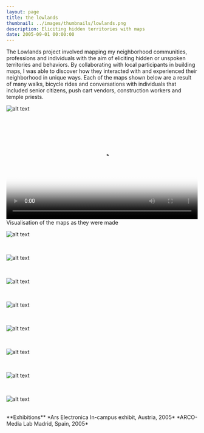 ```yaml
---
layout: page
title: the lowlands
thumbnail: ../images/thumbnails/lowlands.png
description: Eliciting hidden territories with maps
date: 2005-09-01 00:00:00
---
```


The Lowlands project involved mapping my neighborhood communities, professions and individuals with the aim of eliciting hidden or unspoken territories and behaviors. By collaborating with local participants in building maps, I was able to discover how they interacted with and experienced their neighborhood in unique ways. Each of the maps shown below are a result of many walks, bicycle rides and conversations with individuals that included senior citizens, push cart vendors, construction workers and temple priests.

![alt text][1]

<br>

<video width="100%" controls poster="https://dl.dropboxusercontent.com/u/2093993/site/lowlands/lowlandscover">
<source src="https://dl.dropboxusercontent.com/u/2093993/site/lowlands/lowlands.ogg" type="video/ogg">
<source src="https://dl.dropboxusercontent.com/u/2093993/site/lowlands/lowlands.mp4" type="video/mp4">
</video>
Visualisation of the maps as they were made

![alt text][2]

<br>

![alt text][3]

<br>

![alt text][4]

<br>

![alt text][5]

<br>

![alt text][6]

<br>

![alt text][7]

<br>

![alt text][8]

<br>

![alt text][9]

<br>
**Exhibitions**  
*Ars Electronica In-campus exhibit, Austria, 2005*  
*ARCO-Media Lab Madrid, Spain, 2005*

[1]: /images/lowlands/01.jpg "Title"
[2]: /images/lowlands/02.jpg "Title"
[3]: /images/lowlands/03.jpg "Title"
[4]: /images/lowlands/04.jpg "Title"
[5]: /images/lowlands/05.jpg "Title"
[6]: /images/lowlands/06.jpg "Title"
[7]: /images/lowlands/07.jpg "Title"
[8]: /images/lowlands/08.jpg "Title"
[9]: /images/lowlands/09.jpg "Title"